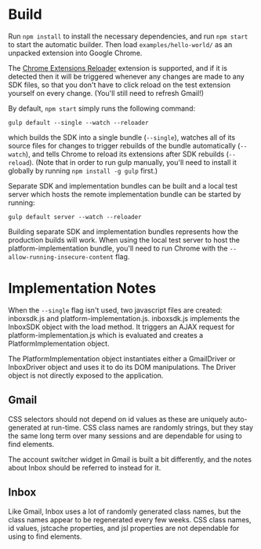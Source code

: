 # Build

Run `npm install` to install the necessary dependencies, and run `npm start` to
start the automatic builder. Then load `examples/hello-world/` as an unpacked
extension into Google Chrome.

The [Chrome Extensions
Reloader](https://chrome.google.com/webstore/detail/extensions-reloader/fimgfedafeadlieiabdeeaodndnlbhid)
extension is supported, and if it is detected then it will be triggered whenever
any changes are made to any SDK files, so that you don't have to click reload on
the test extension yourself on every change. (You'll still need to refresh
Gmail!)

By default, `npm start` simply runs the following command:

    gulp default --single --watch --reloader

which builds the SDK into a single bundle (`--single`), watches all of its
source files for changes to trigger rebuilds of the bundle automatically
(`--watch`), and tells Chrome to reload its extensions after SDK rebuilds
(`--reload`). (Note that in order to run gulp manually, you'll need to install
it globally by running `npm install -g gulp` first.)

Separate SDK and implementation bundles can be built and a local test server
which hosts the remote implementation bundle can be started by running:

    gulp default server --watch --reloader

Building separate SDK and implementation bundles represents how the production
builds will work. When using the local test server to host the
platform-implementation bundle, you'll need to run Chrome with the
`--allow-running-insecure-content` flag.

# Implementation Notes

When the `--single` flag isn't used, two javascript files are created:
inboxsdk.js and platform-implementation.js. inboxsdk.js implements the InboxSDK
object with the load method. It triggers an AJAX request for
platform-implementation.js which is evaluated and creates a
PlatformImplementation object.

The PlatformImplementation object instantiates either a GmailDriver or
InboxDriver object and uses it to do its DOM manipulations. The Driver object
is not directly exposed to the application.

## Gmail

CSS selectors should not depend on id values as these are uniquely
auto-generated at run-time. CSS class names are randomly strings, but they stay
the same long term over many sessions and are dependable for using to find
elements.

The account switcher widget in Gmail is built a bit differently, and the notes
about Inbox should be referred to instead for it.

## Inbox

Like Gmail, Inbox uses a lot of randomly generated class names, but the class
names appear to be regenerated every few weeks. CSS class names, id values,
jstcache properties, and jsl properties are not dependable for using to find
elements.
